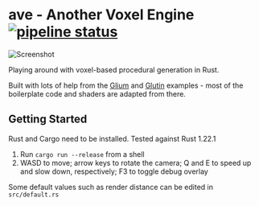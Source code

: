# ave - Another Voxel Engine [![pipeline status](https://gitlab.com/jameshiew/ave/badges/master/pipeline.svg)](https://gitlab.com/jameshiew/ave/commits/master)

![Screenshot](screenshot.png "Screenshot")

Playing around with voxel-based procedural generation in Rust.

Built with lots of help from the [Glium](https://github.com/glium/glium) and [Glutin](https://github.com/tomaka/glutin) examples - most of the boilerplate code and shaders are adapted from there.

## Getting Started

Rust and Cargo need to be installed. Tested against Rust 1.22.1

1. Run `cargo run --release` from a shell
2. WASD to move; arrow keys to rotate the camera; Q and E to speed up and slow down, respectively; F3 to toggle debug overlay

Some default values such as render distance can be edited in `src/default.rs`
